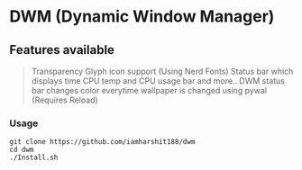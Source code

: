 # DWM (Dynamic Window Manager)
## Features available 

> Transparency 
> Glyph icon support (Using Nerd Fonts)
> Status bar which displays time CPU temp and CPU usage bar and more.. 
> DWM status bar changes color everytime wallpaper is changed using pywal (Requires Reload)
### Usage 
 `git clone https://github.com/iamharshit188/dwm` <br>
 `cd dwm` <br>
 `./Install.sh` <br>

